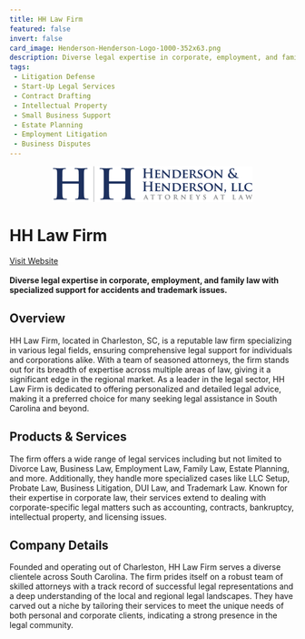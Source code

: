```yaml
---
title: HH Law Firm
featured: false
invert: false
card_image: Henderson-Henderson-Logo-1000-352x63.png
description: Diverse legal expertise in corporate, employment, and family law with specialized support for accidents and trademark issues.
tags: 
 - Litigation Defense
 - Start-Up Legal Services
 - Contract Drafting
 - Intellectual Property
 - Small Business Support
 - Estate Planning
 - Employment Litigation
 - Business Disputes
---
```


<div align="center">
<a href="https://hhlawsc.com/corporate-attorney/">
<img src="Henderson-Henderson-Logo-1000-352x63.png" alt="Logo" style="min-width: 200px; max-width: 600px; height: auto;" >
</a>
</div>

# HH Law Firm
<a href="https://hhlawsc.com/corporate-attorney/">Visit Website</a>
<br>
<br>
**Diverse legal expertise in corporate, employment, and family law with specialized support for accidents and trademark issues.**

## Overview
HH Law Firm, located in Charleston, SC, is a reputable law firm specializing in various legal fields, ensuring comprehensive legal support for individuals and corporations alike. With a team of seasoned attorneys, the firm stands out for its breadth of expertise across multiple areas of law, giving it a significant edge in the regional market. As a leader in the legal sector, HH Law Firm is dedicated to offering personalized and detailed legal advice, making it a preferred choice for many seeking legal assistance in South Carolina and beyond.
## Products & Services 
The firm offers a wide range of legal services including but not limited to Divorce Law, Business Law, Employment Law, Family Law, Estate Planning, and more. Additionally, they handle more specialized cases like LLC Setup, Probate Law, Business Litigation, DUI Law, and Trademark Law. Known for their expertise in corporate law, their services extend to dealing with corporate-specific legal matters such as accounting, contracts, bankruptcy, intellectual property, and licensing issues.
## Company Details 
Founded and operating out of Charleston, HH Law Firm serves a diverse clientele across South Carolina. The firm prides itself on a robust team of skilled attorneys with a track record of successful legal representations and a deep understanding of the local and regional legal landscapes. They have carved out a niche by tailoring their services to meet the unique needs of both personal and corporate clients, indicating a strong presence in the legal community.


